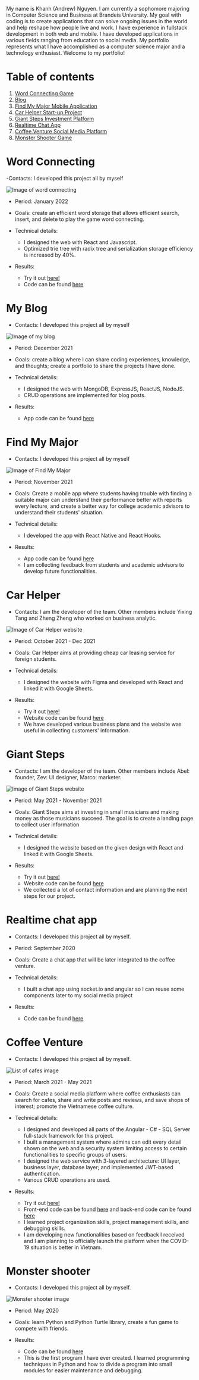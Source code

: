 

My name is Khanh (Andrew) Nguyen. I am currently a sophomore majoring in Computer Science and Business at Brandeis University. My goal with coding is to create applications that can solve ongoing issues in the world and help reshape how people live and work. I have experience in fullstack development in both web and mobile. I have developed applications in various fields ranging from education to social media. My portfolio represents what I have accomplished as a computer science major and a technology enthusiast. Welcome to my portfolio!

# Table of contents
1. [Word Connecting Game](#word-connecting)
2. [Blog](#my-blog)
3. [Find My Major Mobile Application](#find-my-major)
4. [Car Helper Start-up Project](#car-helper)
5. [Giant Steps Investment Platform](#giant-steps)
6. [Realtime Chat App](#realtime-chat-app)
7. [Coffee Venture Social Media Platform](#coffee-venture)
8. [Monster Shooter Game](#monster-shooter)

# Word Connecting

-Contacts: I developed this project all by myself

![Image of word connecting](https://user-images.githubusercontent.com/74166827/149056388-f1aa84bc-e9fa-440a-9705-1e1e2f1633c7.png)

- Period: January 2022

- Goals: create an efficient word storage that allows efficient search, insert, and delete to play the game word connecting.

- Technical details:
    - I designed the web with React and Javascript. 
    - Optimized trie tree with radix tree and serialization storage efficiency is increased by 40%. 

- Results: 
    - Try it out [here!](https://word-connecting.web.app)
    - Code can be found [here](https://github.com/khanhnguyenvinh2002/word-connecting)

# My Blog

- Contacts: I developed this project all by myself

![Image of my blog](https://user-images.githubusercontent.com/74166827/147382926-925c0a0a-a885-41c5-bfe9-dd9dd0ae9b52.png)


- Period: December 2021

- Goals: create a blog where I can share coding experiences, knowledge, and thoughts; create a portfolio to share the projects I have done.

- Technical details:
    - I designed the web with MongoDB, ExpressJS, ReactJS, NodeJS.
    - CRUD operations are implemented for blog posts.

- Results: 
    - App code can be found [here](https://github.com/khanhnguyenvinh2002/blog)

# Find My Major

- Contacts: I developed this project all by myself

![Image of Find My Major](https://user-images.githubusercontent.com/74166827/147382232-d64ed050-030f-490d-9b10-34acd20e0d40.png)

- Period: November 2021

- Goals: Create a mobile app where students having trouble with finding a suitable major can understand their performance better with reports every lecture, and create a better way for college academic advisors to understand their students' situation.

- Technical details:
    - I developed the app with React Native and React Hooks.

- Results: 
    - App code can be found [here](https://github.com/khanhnguyenvinh2002/findMyMajor)
    - I am collecting feedback from students and academic advisors to develop future functionalities.

# Car Helper

- Contacts: I am the developer of the team. Other members include Yixing Tang and Zheng Zheng who worked on business analytic.

![Image of Car Helper website](https://user-images.githubusercontent.com/74166827/147899627-ff66b882-17d4-4c1d-94e3-a08164701d7a.png)

- Period: October 2021 - Dec 2021

- Goals: Car Helper aims at providing cheap car leasing service for foreign students. 

- Technical details:
    - I designed the website with Figma and developed with React and linked it with Google Sheets.

- Results: 
    - Try it out [here!](https://car-helper-team.web.app)
    - Website code can be found [here](https://github.com/khanhnguyenvinh2002/car-helper)
    - We have developed various business plans and the website was useful in collecting customers' information.

# Giant Steps

- Contacts: I am the developer of the team. Other members include Abel: founder, Zev: UI designer, Marco: marketer.

![Image of Giant Steps website](https://user-images.githubusercontent.com/74166827/147381865-fd8283aa-2c82-408c-ba5e-a309b45ff850.png)

- Period: May 2021 - November 2021

- Goals: Giant Steps aims at investing in small musicians and making money as those musicians succeed. The goal is to create a landing page to collect user information 

- Technical details:
    - I designed the website based on the given design with React and linked it with Google Sheets.

- Results: 
    - Try it out [here!](https://giantsteps.studio)
    - Website code can be found [here](https://github.com/khanhnguyenvinh2002/giant-steps-web)
    - We collected a lot of contact information and are planning the next steps for our project.

# Realtime chat app

- Contacts: I developed this project all by myself.

- Period: September 2020

- Goals: Create a chat app that will be later integrated to the coffee venture. 

- Technical details:
    - I built a chat app using socket.io and angular so I can reuse some components later to my social media project

- Results: 
    - Code can be found [here](https://github.com/khanhnguyenvinh2002/chat-app-angular)

# Coffee Venture

- Contacts: I developed this project all by myself.

![List of cafes image](https://user-images.githubusercontent.com/74166827/144358801-127ead0c-ce0b-4e87-9bd2-98f5227d3bde.png)

- Period: March 2021 - May 2021

- Goals: Create a social media platform where coffee enthusiasts can search for cafes, share and write posts and reviews, and save shops of interest; promote the Vietnamese coffee culture.

- Technical details:
    - I designed and developed all parts of the Angular - C# - SQL Server full-stack framework for this project.
    - I built a management system where admins can edit every detail shown on the web and a security system limiting access to certain functionalities to specific groups of users.
    - I designed the web service with 3-layered architecture: UI layer, business layer, database layer; and implemented JWT-based authentication.
    - Various CRUD operations are used.

- Results: 
    - Try it out [here!](https://coffee-venture.web.app)
    - Front-end code can be found [here](https://github.com/khanhnguyenvinh2002/coffeeventure-fe) and back-end code can be found [here](https://github.com/khanhnguyenvinh2002/coffeeventure-be-mirror)
    - I learned project organization skills, project management skills, and debugging skills.
    - I am developing new functionalities based on feedback I received and I am planning to officially launch the platform when the COVID-19 situation is better in Vietnam.

# Monster shooter

- Contacts: I developed this project all by myself.

![Monster shooter image](https://user-images.githubusercontent.com/74166827/147379816-9be6d096-9d3a-4084-b443-0c6789dc22c8.png)

- Period: May 2020

- Goals: learn Python and Python Turtle library, create a fun game to compete with friends.

- Results:
    - Code can be found [here](https://github.com/khanhnguyenvinh2002/monster-shooter)
    - This is the first program I have ever created. I learned programming techniques in Python and how to divide a program into small modules for easier maintenance and debugging.